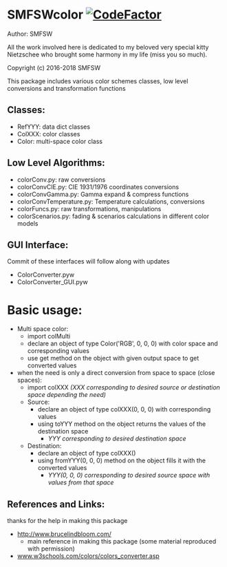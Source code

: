 # SMFSWcolor [![CodeFactor](https://www.codefactor.io/repository/github/smfsw/smfswcolor/badge)](https://www.codefactor.io/repository/github/smfsw/smfswcolor)

Author: SMFSW

All the work involved here is dedicated to my beloved very special kitty Nietzschee
who brought some harmony in my life (miss you so much).

Copyright (c) 2016-2018 SMFSW


This package includes various color schemes classes, low level conversions and transformation functions

## Classes:
- RefYYY: data dict classes
- ColXXX: color classes
- Color: multi-space color class

## Low Level Algorithms:
- colorConv.py: raw conversions
- colorConvCIE.py: CIE 1931/1976 coordinates conversions
- colorConvGamma.py: Gamma expand & compress functions
- colorConvTemperature.py: Temperature calculations, conversions
- colorFuncs.py: raw transformations, manipulations
- colorScenarios.py: fading & scenarios calculations in different color models

## GUI Interface:
Commit of these interfaces will follow along with updates
- ColorConverter.pyw
- ColorConverter_GUI.pyw

# Basic usage:
- Multi space color:
  - import colMulti
  - declare an object of type Color('RGB', 0, 0, 0) with color space and corresponding values
  - use get method on the object with given output space to get converted values
- when the need is only a direct conversion from space to space (close spaces):
  - import colXXX _(XXX corresponding to desired source or destination space depending the need)_
  - Source:
    - declare an object of type colXXX(0, 0, 0) with corresponding values
    - using toYYY method on the object returns the values of the destination space
      - _YYY corresponding to desired destination space_
  - Destination:
    - declare an object of type colXXX()
    - using fromYYY(0, 0, 0) method on the object fills it with the converted values 
      - _YYY(0, 0, 0) corresponding to desired source space with values from that space_

## References and Links:
thanks for the help in making this package
- http://www.brucelindbloom.com/
  - main reference in making this package (some material reproduced with permission)
- www.w3schools.com/colors/colors_converter.asp
